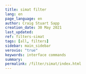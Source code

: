 ```yaml
---
title: simat filter
lang: en
page_language: en
author: Craig Stuart Sapp
creation_date: 30 May 2021
last_updated:
ref: filters-simat
tags: [all, filters]
sidebar: main_sidebar
verovio: "true"
keywords: interface commands 
summary: 
permalink: /filter/simat/index.html
---
```










